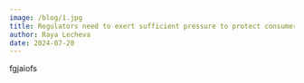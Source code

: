 ```yaml
---
image: /blog/1.jpg
title: Regulators need to exert sufficient pressure to protect consumers
author: Raya Lecheva
date: 2024-07-20
---
```


fgjaiofs
